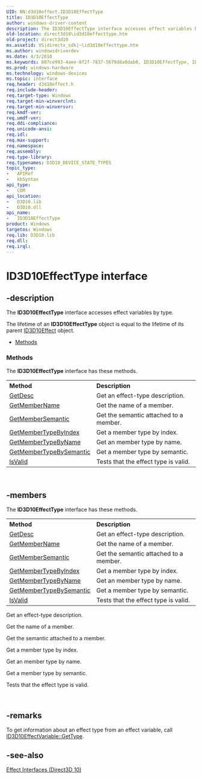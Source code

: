 ```yaml
---
UID: NN:d3d10effect.ID3D10EffectType
title: ID3D10EffectType
author: windows-driver-content
description: The ID3D10EffectType interface accesses effect variables by type.
old-location: direct3d10\id3d10effecttype.htm
old-project: direct3d10
ms.assetid: VS|directx_sdk|~\id3d10effecttype.htm
ms.author: windowsdriverdev
ms.date: 4/3/2018
ms.keywords: 807ce993-4aee-8f2f-7837-5679d8a0dab0, ID3D10EffectType, ID3D10EffectType interface [Direct3D 10], ID3D10EffectType interface [Direct3D 10],described, d3d10effect/ID3D10EffectType, direct3d10.id3d10effecttype
ms.prod: windows-hardware
ms.technology: windows-devices
ms.topic: interface
req.header: d3d10effect.h
req.include-header: 
req.target-type: Windows
req.target-min-winverclnt: 
req.target-min-winversvr: 
req.kmdf-ver: 
req.umdf-ver: 
req.ddi-compliance: 
req.unicode-ansi: 
req.idl: 
req.max-support: 
req.namespace: 
req.assembly: 
req.type-library: 
req.typenames: D3D10_DEVICE_STATE_TYPES
topic_type:
-	APIRef
-	kbSyntax
api_type:
-	COM
api_location:
-	D3D10.lib
-	D3D10.dll
api_name:
-	ID3D10EffectType
product: Windows
targetos: Windows
req.lib: D3D10.lib
req.dll: 
req.irql: 
---
```


# ID3D10EffectType interface


## -description


The <b>ID3D10EffectType</b> interface accesses effect variables by type.

The lifetime of an <b>ID3D10EffectType</b> object is equal to the lifetime of its parent <a href="https://msdn.microsoft.com/3525d559-11e4-4c38-acfe-5dc560264c31">ID3D10Effect</a> object.
<ul>
<li><a href="https://docs.microsoft.com/">Methods</a></li>
</ul><h3><a id="methods"></a>Methods</h3>The <b>ID3D10EffectType</b> interface has these methods.
<table class="members" id="memberListMethods">
<tr>
<th align="left" width="37%">Method</th>
<th align="left" width="63%">Description</th>
</tr>
<tr data="declared;">
<td align="left" width="37%">
<a href="https://msdn.microsoft.com/cd046d58-8c7b-47b4-a75b-374edb06b33a">GetDesc</a>
</td>
<td align="left" width="63%">
Get an effect-type description.

</td>
</tr>
<tr data="declared;">
<td align="left" width="37%">
<a href="https://msdn.microsoft.com/f9adddeb-5882-401f-92ef-72da5d7518f5">GetMemberName</a>
</td>
<td align="left" width="63%">
Get the name of a member.

</td>
</tr>
<tr data="declared;">
<td align="left" width="37%">
<a href="https://msdn.microsoft.com/88b471ad-d06e-43ef-b75e-a9528a0aef17">GetMemberSemantic</a>
</td>
<td align="left" width="63%">
Get the semantic attached to a member.

</td>
</tr>
<tr data="declared;">
<td align="left" width="37%">
<a href="https://msdn.microsoft.com/be109d28-1e7f-4500-ab7d-f450f34cb0d0">GetMemberTypeByIndex</a>
</td>
<td align="left" width="63%">
Get a member type by index.

</td>
</tr>
<tr data="declared;">
<td align="left" width="37%">
<a href="https://msdn.microsoft.com/0c41503a-71d4-42c6-9a18-b2ff61edffcf">GetMemberTypeByName</a>
</td>
<td align="left" width="63%">
Get an member type by name.

</td>
</tr>
<tr data="declared;">
<td align="left" width="37%">
<a href="https://msdn.microsoft.com/db483fb6-5d17-476d-8c6a-7d65eafd87f6">GetMemberTypeBySemantic</a>
</td>
<td align="left" width="63%">
Get a member type by semantic.

</td>
</tr>
<tr data="declared;">
<td align="left" width="37%">
<a href="https://msdn.microsoft.com/66a23a79-a381-45a9-9e2d-a8f68d698f51">IsValid</a>
</td>
<td align="left" width="63%">
Tests that the effect type is valid.

</td>
</tr>
</table> 


## -members

The <b>ID3D10EffectType</b> interface has these methods.
<table class="members" id="memberListMethods">
<tr>
<th align="left" width="37%">Method</th>
<th align="left" width="63%">Description</th>
</tr>
<tr data="declared;">
<td align="left" width="37%">
<a href="https://msdn.microsoft.com/cd046d58-8c7b-47b4-a75b-374edb06b33a">GetDesc</a>
</td>
<td align="left" width="63%">
Get an effect-type description.

</td>
</tr>
<tr data="declared;">
<td align="left" width="37%">
<a href="https://msdn.microsoft.com/f9adddeb-5882-401f-92ef-72da5d7518f5">GetMemberName</a>
</td>
<td align="left" width="63%">
Get the name of a member.

</td>
</tr>
<tr data="declared;">
<td align="left" width="37%">
<a href="https://msdn.microsoft.com/88b471ad-d06e-43ef-b75e-a9528a0aef17">GetMemberSemantic</a>
</td>
<td align="left" width="63%">
Get the semantic attached to a member.

</td>
</tr>
<tr data="declared;">
<td align="left" width="37%">
<a href="https://msdn.microsoft.com/be109d28-1e7f-4500-ab7d-f450f34cb0d0">GetMemberTypeByIndex</a>
</td>
<td align="left" width="63%">
Get a member type by index.

</td>
</tr>
<tr data="declared;">
<td align="left" width="37%">
<a href="https://msdn.microsoft.com/0c41503a-71d4-42c6-9a18-b2ff61edffcf">GetMemberTypeByName</a>
</td>
<td align="left" width="63%">
Get an member type by name.

</td>
</tr>
<tr data="declared;">
<td align="left" width="37%">
<a href="https://msdn.microsoft.com/db483fb6-5d17-476d-8c6a-7d65eafd87f6">GetMemberTypeBySemantic</a>
</td>
<td align="left" width="63%">
Get a member type by semantic.

</td>
</tr>
<tr data="declared;">
<td align="left" width="37%">
<a href="https://msdn.microsoft.com/66a23a79-a381-45a9-9e2d-a8f68d698f51">IsValid</a>
</td>
<td align="left" width="63%">
Tests that the effect type is valid.

</td>
</tr>
</table>Get an effect-type description.

Get the name of a member.

Get the semantic attached to a member.

Get a member type by index.

Get an member type by name.

Get a member type by semantic.

Tests that the effect type is valid.

 


## -remarks



To get information about an effect type from an effect variable, call <a href="https://msdn.microsoft.com/c1b081df-5cc6-45a2-860b-a214ef06f06a">ID3D10EffectVariable::GetType</a>.




## -see-also




<a href="https://msdn.microsoft.com/ebe0afc7-6261-4c96-a54e-9b491e240c03">Effect Interfaces (Direct3D 10)</a>
 

 


